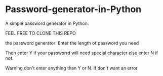 # Password-generator-in-Python
A simple password generator in Python.

FEEL FREE TO CLONE THIS REPO

the password generator:
Enter the length of password you need

Then enter Y if your passworrd will need special character else enter N if not.

Warning don't enter anything than Y or N. If don't want an error
